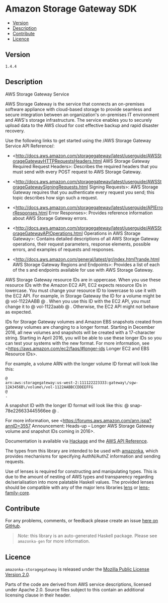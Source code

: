 # Amazon Storage Gateway SDK

* [Version](#version)
* [Description](#description)
* [Contribute](#contribute)
* [Licence](#licence)


## Version

`1.4.4`


## Description

AWS Storage Gateway Service

AWS Storage Gateway is the service that connects an on-premises software appliance with cloud-based storage to provide seamless and secure integration between an organization\'s on-premises IT environment and AWS\'s storage infrastructure. The service enables you to securely upload data to the AWS cloud for cost effective backup and rapid disaster recovery.

Use the following links to get started using the /AWS Storage Gateway Service API Reference/:

-   <http://docs.aws.amazon.com/storagegateway/latest/userguide/AWSStorageGatewayHTTPRequestsHeaders.html AWS Storage Gateway Required Request Headers>: Describes the required headers that you must send with every POST request to AWS Storage Gateway.

-   <http://docs.aws.amazon.com/storagegateway/latest/userguide/AWSStorageGatewaySigningRequests.html Signing Requests>: AWS Storage Gateway requires that you authenticate every request you send; this topic describes how sign such a request.

-   <http://docs.aws.amazon.com/storagegateway/latest/userguide/APIErrorResponses.html Error Responses>: Provides reference information about AWS Storage Gateway errors.

-   <http://docs.aws.amazon.com/storagegateway/latest/userguide/AWSStorageGatewayAPIOperations.html Operations in AWS Storage Gateway>: Contains detailed descriptions of all AWS Storage Gateway operations, their request parameters, response elements, possible errors, and examples of requests and responses.

-   <http://docs.aws.amazon.com/general/latest/gr/index.html?rande.html AWS Storage Gateway Regions and Endpoints>: Provides a list of each of the s and endpoints available for use with AWS Storage Gateway.

AWS Storage Gateway resource IDs are in uppercase. When you use these resource IDs with the Amazon EC2 API, EC2 expects resource IDs in lowercase. You must change your resource ID to lowercase to use it with the EC2 API. For example, in Storage Gateway the ID for a volume might be 
    @
    vol-1122AABB
    @
    . When you use this ID with the EC2 API, you must change it to 
    @
    vol-1122aabb
    @
    . Otherwise, the EC2 API might not behave as expected.

IDs for Storage Gateway volumes and Amazon EBS snapshots created from gateway volumes are changing to a longer format. Starting in December 2016, all new volumes and snapshots will be created with a 17-character string. Starting in April 2016, you will be able to use these longer IDs so you can test your systems with the new format. For more information, see <https://aws.amazon.com/ec2/faqs/#longer-ids Longer EC2 and EBS Resource IDs>.

For example, a volume ARN with the longer volume ID format will look like this:


    @
    arn:aws:storagegateway:us-west-2:111122223333:gateway\/sgw-12A3456B\/volume\/vol-1122AABBCCDDEEFFG
    @
    .

A snapshot ID with the longer ID format will look like this: 
    @
    snap-78e226633445566ee
    @
    .

For more information, see <https://forums.aws.amazon.com/ann.jspa?annID=3557 Announcement: Heads-up – Longer AWS Storage Gateway volume and snapshot IDs coming in 2016>.

Documentation is available via [Hackage](http://hackage.haskell.org/package/amazonka-storagegateway)
and the [AWS API Reference](https://aws.amazon.com/documentation/).

The types from this library are intended to be used with [amazonka](http://hackage.haskell.org/package/amazonka),
which provides mechanisms for specifying AuthN/AuthZ information and sending requests.

Use of lenses is required for constructing and manipulating types.
This is due to the amount of nesting of AWS types and transparency regarding
de/serialisation into more palatable Haskell values.
The provided lenses should be compatible with any of the major lens libraries
[lens](http://hackage.haskell.org/package/lens) or [lens-family-core](http://hackage.haskell.org/package/lens-family-core).

## Contribute

For any problems, comments, or feedback please create an issue [here on GitHub](https://github.com/brendanhay/amazonka/issues).

> _Note:_ this library is an auto-generated Haskell package. Please see `amazonka-gen` for more information.


## Licence

`amazonka-storagegateway` is released under the [Mozilla Public License Version 2.0](http://www.mozilla.org/MPL/).

Parts of the code are derived from AWS service descriptions, licensed under Apache 2.0.
Source files subject to this contain an additional licensing clause in their header.
